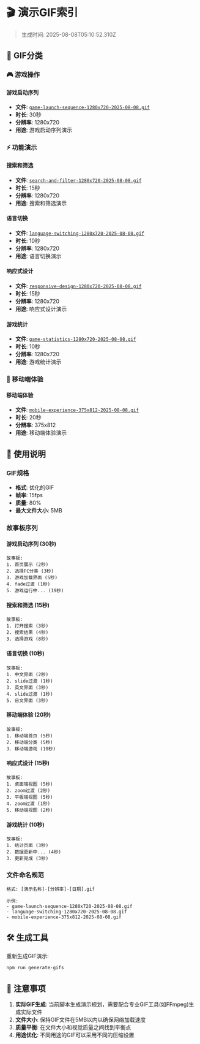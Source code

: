 # 🎬 演示GIF索引

> 生成时间: 2025-08-08T05:10:52.310Z

## 📂 GIF分类

### 🎮 游戏操作

#### 游戏启动序列
- **文件**: [`game-launch-sequence-1280x720-2025-08-08.gif`](gameplay/game-launch-sequence-1280x720-2025-08-08.gif)
- **时长**: 30秒
- **分辨率**: 1280x720
- **用途**: 游戏启动序列演示

### ⚡ 功能演示

#### 搜索和筛选
- **文件**: [`search-and-filter-1280x720-2025-08-08.gif`](features/search-and-filter-1280x720-2025-08-08.gif)
- **时长**: 15秒
- **分辨率**: 1280x720
- **用途**: 搜索和筛选演示

#### 语言切换
- **文件**: [`language-switching-1280x720-2025-08-08.gif`](features/language-switching-1280x720-2025-08-08.gif)
- **时长**: 10秒
- **分辨率**: 1280x720
- **用途**: 语言切换演示

#### 响应式设计
- **文件**: [`responsive-design-1280x720-2025-08-08.gif`](features/responsive-design-1280x720-2025-08-08.gif)
- **时长**: 15秒
- **分辨率**: 1280x720
- **用途**: 响应式设计演示

#### 游戏统计
- **文件**: [`game-statistics-1280x720-2025-08-08.gif`](features/game-statistics-1280x720-2025-08-08.gif)
- **时长**: 10秒
- **分辨率**: 1280x720
- **用途**: 游戏统计演示

### 📱 移动端体验

#### 移动端体验
- **文件**: [`mobile-experience-375x812-2025-08-08.gif`](mobile/mobile-experience-375x812-2025-08-08.gif)
- **时长**: 20秒
- **分辨率**: 375x812
- **用途**: 移动端体验演示

## 📖 使用说明

### GIF规格
- **格式**: 优化的GIF
- **帧率**: 15fps
- **质量**: 80%
- **最大文件大小**: 5MB

### 故事板序列

#### 游戏启动序列 (30秒)
```
故事板:
1. 首页展示 (2秒)
2. 选择FC分类 (3秒)
3. 游戏加载界面 (5秒)
4. fade过渡 (1秒)
5. 游戏运行中... (19秒)
```

#### 搜索和筛选 (15秒)
```
故事板:
1. 打开搜索 (3秒)
2. 搜索结果 (4秒)
3. 选择游戏 (8秒)
```

#### 语言切换 (10秒)
```
故事板:
1. 中文界面 (2秒)
2. slide过渡 (1秒)
3. 英文界面 (3秒)
4. slide过渡 (1秒)
5. 日文界面 (3秒)
```

#### 移动端体验 (20秒)
```
故事板:
1. 移动端首页 (5秒)
2. 移动端分类 (5秒)
3. 移动端游戏 (10秒)
```

#### 响应式设计 (15秒)
```
故事板:
1. 桌面端视图 (5秒)
2. zoom过渡 (2秒)
3. 平板端视图 (5秒)
4. zoom过渡 (1秒)
5. 移动端视图 (2秒)
```

#### 游戏统计 (10秒)
```
故事板:
1. 统计页面 (3秒)
2. 数据更新中... (4秒)
3. 更新完成 (3秒)
```

### 文件命名规范
```
格式: [演示名称]-[分辨率]-[日期].gif

示例:
- game-launch-sequence-1280x720-2025-08-08.gif
- language-switching-1280x720-2025-08-08.gif
- mobile-experience-375x812-2025-08-08.gif
```

## 🛠️ 生成工具

重新生成GIF演示:
```bash
npm run generate-gifs
```

## 📝 注意事项

1. **实际GIF生成**: 当前脚本生成演示规划，需要配合专业GIF工具(如FFmpeg)生成实际文件
2. **文件大小**: 保持GIF文件在5MB以内以确保网络加载速度
3. **质量平衡**: 在文件大小和视觉质量之间找到平衡点
4. **用途优化**: 不同用途的GIF可以采用不同的压缩设置

